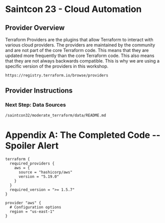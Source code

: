 # Saintcon 23 - Cloud Automation

## Provider Overview

Terraform Providers are the plugins that allow Terraform to interact with various cloud providers.  The providers are maintained by the community and are not part of the core Terraform code.  This means that they are updated more frequently than the core Terraform code.  This also means that they are not always backwards compatible.  This is why we are using a specific version of the providers in this workshop.

```
https://registry.terraform.io/browse/providers
```

## Provider Instructions

### Next Step: Data Sources
```/saintcon32/moderate_terraform/data/README.md```

# Appendix A: The Completed Code -- Spoiler Alert
```
terraform {
  required_providers {
    aws = {
      source = "hashicorp/aws"
      version = "5.19.0"
    }
  }
  required_version = ">= 1.5.7"
}

provider "aws" {
  # Configuration options
  region = "us-east-1"
}
```